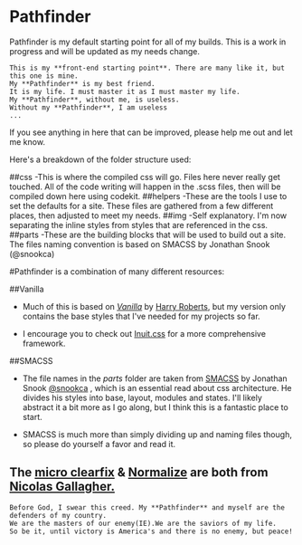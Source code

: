 # Pathfinder

Pathfinder is my default starting point for all of my builds. This is a work in progress and will be updated as my needs change.

	This is my **front-end starting point**. There are many like it, but this one is mine.
	My **Pathfinder** is my best friend.
	It is my life. I must master it as I must master my life.
	My **Pathfinder**, without me, is useless.
	Without my **Pathfinder**, I am useless
	...

  If you see anything in here that can be improved, please help me out and let me know. 

Here's a breakdown of the folder structure used:

##css
	-This is where the compiled css will go. Files here never really get touched. All of the code writing will happen in the .scss files, then will be compiled down here using codekit.
##helpers
 	-These are the tools I use to set the defaults for a site. These files are gathered from a few different places, then adjusted to meet my needs.
##img
	-Self explanatory. I'm now separating the inline styles from styles that are referenced in the css.
##parts
	-These are the building blocks that will be used to build out a site. The files naming convention is based on SMACSS by Jonathan Snook (@snookca)

#Pathfinder is a combination of many different resources:

##Vanilla
 - Much of this is based on [_Vanilla_](http://github.com/csswizardry/vanilla) by [Harry Roberts](https://github.com/csswizardry), but my version only contains the base styles that I've needed for my projects so far. 
 
  - I encourage you to check out [Inuit.css](https://github.com/csswizardry/inuit.css) for a more comprehensive framework.

##SMACSS
 - The file names in the _parts_ folder are taken from [SMACSS](http://smacss.com/) by Jonathan Snook [@snookca](http:www.twitter.com/snookca) , which is an essential read about css architecture. He divides his styles into base, layout, modules and states. I'll likely abstract it a bit more as I go along, but I think this is a fantastic place to start.

 - SMACSS is much more than simply dividing up and naming files though, so please do yourself a favor and read it.

## The [micro clearfix](http://nicolasgallagher.com/micro-clearfix-hack/) & [Normalize](https://github.com/necolas/normalize.css) are both from [Nicolas Gallagher.](https://github.com/necolas)


	Before God, I swear this creed. My **Pathfinder** and myself are the defenders of my country.
	We are the masters of our enemy(IE).We are the saviors of my life.
	So be it, until victory is America's and there is no enemy, but peace!